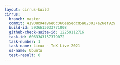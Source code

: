 ```yaml
---
layout: cirrus-build
cirrus:
  branch: master
  commit: 41908b04a96e6c366ea5edcd5a823017a26ef929
  build-id: 5936613033771008
  github-check-suite-id: 12259112716
  task-id: 6063343157379072
  task-number: 1
  task-name: Linux - TeX Live 2021
  os-name: Ubuntu
  test-result: 0
---
```

